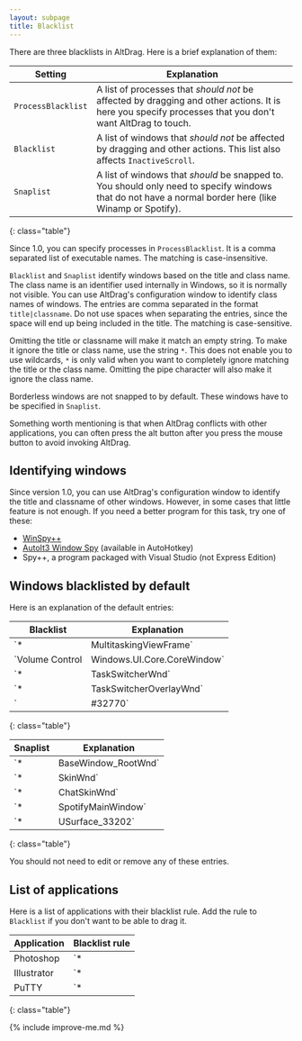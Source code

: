 ```yaml
---
layout: subpage
title: Blacklist
---
```


There are three blacklists in AltDrag. Here is a brief explanation of them:

| Setting            | Explanation |
| -------            | ----------- |
| `ProcessBlacklist` | A list of processes that *should not* be affected by dragging and other actions. It is here you specify processes that you don't want AltDrag to touch. |
| `Blacklist`        | A list of windows that *should not* be affected by dragging and other actions. This list also affects `InactiveScroll`. |
| `Snaplist`         | A list of windows that *should* be snapped to. You should only need to specify windows that do not have a normal border here (like Winamp or Spotify). |
{: class="table"}

Since 1.0, you can specify processes in `ProcessBlacklist`. It is a comma separated list of executable names. The matching is case-insensitive.

`Blacklist` and `Snaplist` identify windows based on the title and class name. The class name is an identifier used internally in Windows, so it is normally not visible. You can use AltDrag's configuration window to identify class names of windows. The entries are comma separated in the format `title|classname`. Do not use spaces when separating the entries, since the space will end up being included in the title. The matching is case-sensitive.

Omitting the title or classname will make it match an empty string. To make it ignore the title or class name, use the string `*`. This does not enable you to use wildcards, `*` is only valid when you want to completely ignore matching the title or the class name. Omitting the pipe character will also make it ignore the class name.

Borderless windows are not snapped to by default. These windows have to be specified in `Snaplist`.

Something worth mentioning is that when AltDrag conflicts with other applications, you can often press the alt button after you press the mouse button to avoid invoking AltDrag.


## Identifying windows

Since version 1.0, you can use AltDrag's configuration window to identify the title and classname of other windows. However, in some cases that little feature is not enough. If you need a better program for this task, try one of these:

- [WinSpy++](http://www.catch22.net/software/winspy-17)
- [AutoIt3 Window Spy](http://www.autohotkey.com/) (available in AutoHotkey)
- Spy++, a program packaged with Visual Studio (not Express Edition)


## Windows blacklisted by default

Here is an explanation of the default entries:

| Blacklist                                   | Explanation |
| -----------                                 | ----------- |
| `*|MultitaskingViewFrame`                   | This is the Alt+Tab window in Windows 10. |
| `Volume Control|Windows.UI.Core.CoreWindow` | This is the volume control window in Windows 10. It is in this list so that you can still use the mouse wheel to change volume if you activated _Scroll inactive windows_ and the mouse is not hovering the small window. |
| `*|TaskSwitcherWnd`                         | This is part of the Alt+Tab window in Vista and Windows 7. |
| `*|TaskSwitcherOverlayWnd`                  | This is part of the Alt+Tab window in Vista and Windows 7. |
| `|#32770`                                   | This was the volume control window before Windows 10. It is in the list for the same reason the Windows 10 volume control window is in the list. |
{: class="table"}

| Snaplist                   | Explanation |
| ----------                 | ----------- |
| `*|BaseWindow_RootWnd`     | The Winamp window. |
| `*|SkinWnd`                | The Xfire main window. |
| `*|ChatSkinWnd`            | The Xfire chat window. |
| `*|SpotifyMainWindow`      | The Spotify window. |
| `*|USurface_33202`         | The Steam windows. This identifier changes from version to version so you might have to update it manually. |
{: class="table"}

You should not need to edit or remove any of these entries.


## List of applications

Here is a list of applications with their blacklist rule. Add the rule to `Blacklist` if you don't want to be able to drag it.

| Application   | Blacklist rule |
| -----------   | -------------- |
| Photoshop     | `*|Photoshop,*|OWL.DocumentWindow` |
| Illustrator   | `*|illustrator` |
| PuTTY         | `*|PuTTY` |
{: class="table"}


{% include improve-me.md %}

